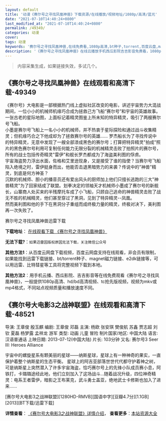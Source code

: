```yaml
---
layout: default
title: '动漫《赛尔号之寻找凤凰神兽》下载资源/在线播放/视频地址/1080p/高清/蓝光'
date: "2021-07-10T14:40:24+0800"
last_modified_at: "2021-07-10T14:40:24+0800"
permalink: /49349/
categories: 动漫
cover:
tags: 动漫
keywords: '赛尔号之寻找凤凰神兽,在线免费看,1080p高清,bt种子,torrent,百度云盘,magnet,磁力链,迅雷下载资源'
description: '《赛尔号之寻找凤凰神兽》在线云播放手机西瓜影院吉吉影音免费看，1080p高清bd/hd未删减完整版和tc抢先枪版，mkv/mp4格式，附带bt/torrent种子、magnet/磁力链、百度云盘、网盘资源迅雷下载链接'
---
```


>内容采集生成，如果链接失效，多试几个。


## 《赛尔号之寻找凤凰神兽》在线观看和高清下载-49349

《赛尔号》大电影是一部根据热门线上虚拟社区改变的电影，讲述宇宙势力大混战期间，一位小小的机械师机缘巧合成为拯救己方飞船&ldquo;赛尔号&rdquo;和宇宙的英雄故事。<br />一张古老的星际地图，上面标记着精灵图鉴上所未知的特异精灵，吸引了两艘赛尔号飞船。<br />小墨是赛尔号飞船上一名小小的机械师，并不热衷于星际探险和通过战斗收集精灵；但机缘巧合之下他成却为了拯救赛尔号的英雄&hellip;… 罗杰船长为了寻找传说中的特异精灵，无意中发现了一艘全部漆成黑色的赛尔号；打算把特异精灵"拍成"照片的黑色赛尔号利用可复制任何能力无限分裂的机械精灵击败了拍照片的赛尔号，所有的战士包括传奇精灵"雷伊"和舰长罗杰都成为了海盗美利图的俘虏。<br />宇宙海盗势力浮出水面，佐格和艾里逊现身，又是接受了谁的指使？当赛尔号飞船陷入绝境之时，雷伊挺身而出，他能否击退黑暗势力的来袭？传说中的"神兽"精灵，到底是何方神圣？<br />沉默的机械师、胆小的播音员还有爱出风头的厨师加上他们只擅长逃跑的三大"神兽精灵"为了回家结成了联盟。划拳决定的领袖天才机械师小墨成了赛尔号的新舰长，山寨商人处买来的半残摩托车成了小飞船，只顾自己逃命的神兽精灵击败了战无不胜的机械精灵，他们甚至穿过了黑洞，见到了特异精灵--凤凰。<br />然而美利图和他的手下在黑洞分子重组而成终极力量的精灵，终极对决下，美利图再一次失败了。


赛尔号之寻找凤凰神兽迅雷下载

**下载地址**： [在线观看下载 《赛尔号之寻找凤凰神兽》](https://www.993dy.com//vod-detail-id-4249.html) 


**无法下载?**：`如果迅雷因版权原因无法下载，关注微信公众号 `

**其他方法1**：从百度云网盘下载视频，百度云网盘支持在线观看，非会员有限制，如果能找到迅雷下载链接、bt/torrent种子、magnet磁力链接、e2dk链接等，可以用迅雷、比特彗星等工具将完整视频下载到本地。

**其他方法2**：用手机云播、西瓜影院、吉吉影音等在线免费观看《赛尔号之寻找凤凰神兽》，一般提供1080p高清、hd/bd高清视频、tc抢先版视频，视频为mkv或mp4格式，不同站点视频质量和播放速度不同。


## 《赛尔号大电影3之战神联盟》在线观看和高清下载-48521

导演: 王章俊 殷玉麒 编剧: 王章俊 邓磊 主演: 杨欧 张安琪 樊俊航 苏鑫 贾志超 刘钦 夏磊 杨梦露 孟祥龙 游军 类型: 动画 儿童 冒险 制片国家/地区: 中国大陆 语言: 汉语普通话 上映日期: 2013-07-12(中国大陆) 片长: 103分钟 又名: 赛尔号3 Seer III: Heroes Alliance

宇宙中的螺旋星系有颗美丽的星球——纳斯星球，星球上有一种神奇的果实，一直保护着整个纳斯星的生态平衡。 星球上的阿吉亚部落世世代代都守护着神之树，可是纳斯星上突然潜入了许多宇宙海盗，恰巧赛尔号上的先锋小队成员赛小息，阿铁打，卡璐璐途经此地，他们立刻加入了这场战斗…随着战况升级，四位神奇精灵：电系王者雷伊，暗影之王布莱克，武斗勇士盖亚，绝地武士卡修斯也加入了进来……


[赛尔号大电影3之战神联盟][1280HD-RMVB][国语中字][豆瓣4.7分][1.1GB][2013][BT下载/迅雷下载]

**详情查看**： [《赛尔号大电影3之战神联盟》详情介绍](/movie/48521/)， **查看更多**：[本站资源大全](/movie/t/all/)

